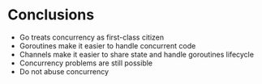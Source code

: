 # Conclusions

- Go treats concurrency as first-class citizen
- Goroutines make it easier to handle concurrent code
- Channels make it easier to share state and handle goroutines lifecycle
- Concurrency problems are still possible
- Do not abuse concurrency
